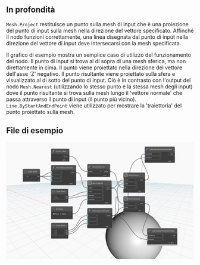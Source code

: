 ## In profondità
`Mesh.Project` restituisce un punto sulla mesh di input che è una proiezione del punto di input sulla mesh nella direzione del vettore specificato. Affinché il nodo funzioni correttamente, una linea disegnata dal punto di input nella direzione del vettore di input deve intersecarsi con la mesh specificata.

Il grafico di esempio mostra un semplice caso di utilizzo del funzionamento del nodo. Il punto di input si trova al di sopra di una mesh sferica, ma non direttamente in cima. Il punto viene proiettato nella direzione del vettore dell'asse 'Z' negativo. Il punto risultante viene proiettato sulla sfera e visualizzato al di sotto del punto di input. Ciò è in contrasto con l'output del nodo `Mesh.Nearest` (utilizzando lo stesso punto e la stessa mesh degli input) dove il punto risultante si trova sulla mesh lungo il 'vettore normale' che passa attraverso il punto di input (il punto più vicino). `Line.ByStartAndEndPoint` viene utilizzato per mostrare la 'traiettoria' del punto proiettato sulla mesh.

## File di esempio

![Example](./Autodesk.DesignScript.Geometry.Mesh.Project_img.jpg)
